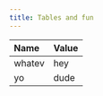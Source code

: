 ```yaml
---
title: Tables and fun
---
```



| Name   | Value |
|:-------|:------|
| whatev | hey   |
| yo     | dude  |
